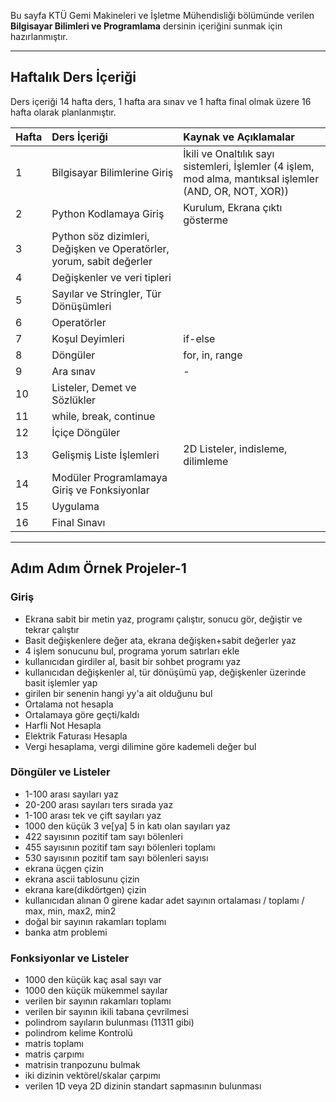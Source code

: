 Bu sayfa KTÜ Gemi Makineleri ve İşletme Mühendisliği bölümünde verilen **Bilgisayar Bilimleri ve Programlama** dersinin içeriğini sunmak için hazırlanmıştır.

---

## Haftalık Ders İçeriği
Ders içeriği 14 hafta ders, 1 hafta ara sınav ve 1 hafta final olmak üzere 16 hafta olarak planlanmıştır.

| Hafta | Ders İçeriği                                                  | Kaynak ve Açıklamalar   |
| :-- | :--                                                  | :--    |
| 1     | Bilgisayar Bilimlerine Giriş   | İkili ve Onaltılık sayı sistemleri, İşlemler (4 işlem, mod alma, mantıksal işlemler (AND, OR, NOT, XOR)) |
| 2     | Python Kodlamaya Giriş           | Kurulum, Ekrana çıktı gösterme |
| 3     | Python söz dizimleri, Değişken ve Operatörler, yorum, sabit değerler   |   |
| 4     | Değişkenler ve veri tipleri  |  |
| 5     | Sayılar ve Stringler, Tür Dönüşümleri  |
| 6     | Operatörler | |
| 7     | Koşul Deyimleri  | if-else |
| 8     | Döngüler | for, in, range |
| 9     | Ara sınav                                                     | -  |
| 10    | Listeler, Demet ve Sözlükler | |
| 11    | while, break, continue |
| 12    | İçiçe Döngüler |  |
| 13    | Gelişmiş Liste İşlemleri | 2D Listeler, indisleme, dilimleme  |
| 14    | Modüler Programlamaya Giriş ve Fonksiyonlar |   |
| 15    | Uygulama  |   |
| 16    | Final Sınavı      |   |

---

## Adım Adım Örnek Projeler-1
### Giriş
* Ekrana sabit bir metin yaz, programı çalıştır, sonucu gör, değiştir ve tekrar çalıştır
* Basit değişkenlere değer ata, ekrana değişken+sabit değerler yaz
* 4 işlem sonucunu bul, programa yorum satırları ekle
* kullanıcıdan girdiler al, basit bir sohbet programı yaz
* kullanıcıdan değişkenler al, tür dönüşümü yap, değişkenler üzerinde basit işlemler yap
* girilen bir senenin hangi yy'a ait olduğunu bul
* Ortalama not hesapla
* Ortalamaya göre geçti/kaldı
* Harfli Not Hesapla
* Elektrik Faturası Hesapla
* Vergi hesaplama, vergi dilimine göre kademeli değer bul
### Döngüler ve Listeler
* 1-100 arası sayıları yaz
* 20-200 arası sayıları ters sırada yaz
* 1-100 arası tek ve çift sayıları yaz
* 1000 den küçük 3 ve[ya] 5 in katı olan sayıları yaz
* 422 sayısının pozitif tam sayı bölenleri
* 455 sayısının pozitif tam sayı bölenleri toplamı
* 530 sayısının pozitif tam sayı bölenleri sayısı
* ekrana üçgen çizin
* ekrana ascii tablosunu çizin
* ekrana kare(dikdörtgen) çizin
* kullanıcıdan alınan 0 girene kadar adet sayının ortalaması / toplamı / max, min, max2, min2
* doğal bir sayının rakamları toplamı
* banka atm problemi
### Fonksiyonlar ve Listeler
* 1000 den küçük kaç asal sayı var
* 1000 den küçük mükemmel sayılar
* verilen bir sayının rakamları toplamı
* verilen bir sayının ikili tabana çevrilmesi
* polindrom sayıların bulunması (11311 gibi)
* polindrom kelime Kontrolü
* matris toplamı
* matris çarpımı
* matrisin tranpozunu bulmak
* iki dizinin vektörel/skalar çarpımı
* verilen 1D veya 2D dizinin standart sapmasının bulunması


